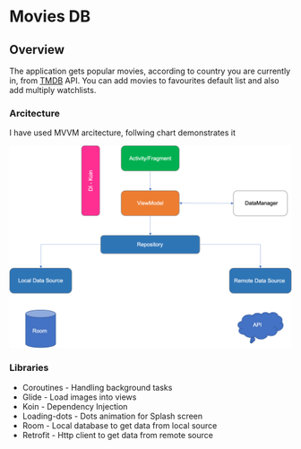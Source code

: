 # Movies DB

## Overview
The application gets popular movies, according to country you are currently in, from [TMDB](https://www.themoviedb.org/) API.
You can add movies to favourites default list and also add multiply watchlists.


### Arcitecture
I have used MVVM arcitecture, follwing chart demonstrates it

![Architecture](images/Architecture.png)

### Libraries
- Coroutines - Handling background tasks
- Glide - Load images into views
- Koin - Dependency Injection
- Loading-dots - Dots animation for Splash screen
- Room - Local database to get data from local source
- Retrofit - Http client to get data from remote source
